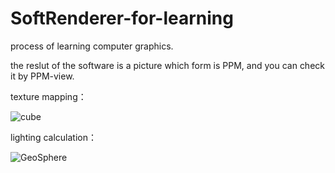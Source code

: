 # SoftRenderer-for-learning
process of learning computer graphics.

the reslut of the software is a picture which form is PPM,
and you can check it by PPM-view.

texture mapping：

![cube](https://github.com/varukul/SoftRenderer-for-learning/blob/master/SoftRenderer%20for%20learning/SoftRenderer%20for%20learning/images/cube_texture.png)

lighting calculation：

![GeoSphere](https://github.com/varukul/SoftRenderer-for-learning/blob/master/SoftRenderer%20for%20learning/SoftRenderer%20for%20learning/images/GeoSphere.png)
